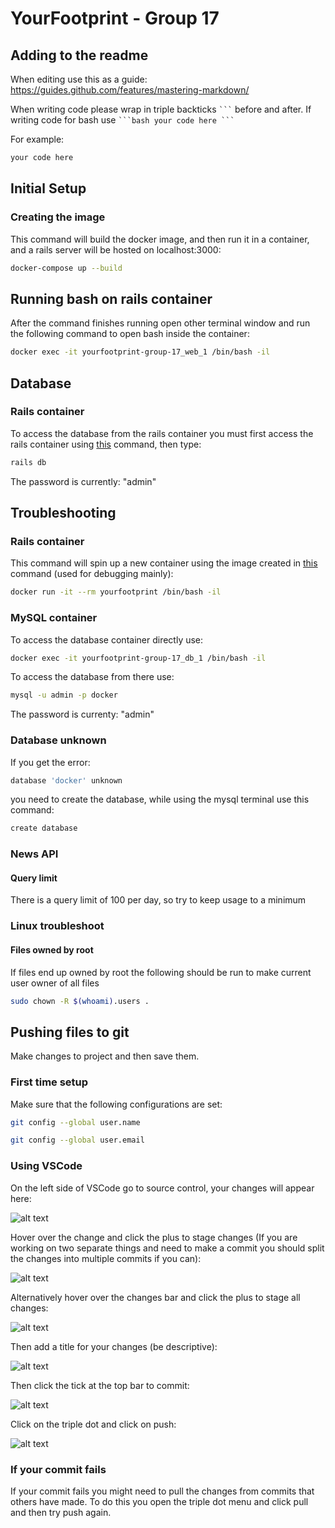 # YourFootprint - Group 17
## Adding to the readme
When editing use this as a guide: https://guides.github.com/features/mastering-markdown/

When writing code please wrap in triple backticks ```` ``` ```` before and after. If writing code for bash use ```` ```bash your code here ``` ````

For example:
```bash
your code here
```

## Initial Setup
### Creating the image
This command will build the docker image, and then run it in a container, and a rails server will be hosted on localhost:3000:
```bash
docker-compose up --build 
```
## Running bash on rails container
After the command finishes running open other terminal window and run the following command to open bash inside the container:
```bash
docker exec -it yourfootprint-group-17_web_1 /bin/bash -il
```
## Database
### Rails container
To access the database from the rails container you must first access the rails container using [this](#running-bash) command, then type:
```bash
rails db
```
The password is currently: "admin"

## Troubleshooting
### Rails container
This command will spin up a new container using the image created in [this](#creating-the-image) command (used for debugging mainly):
```bash
docker run -it --rm yourfootprint /bin/bash -il
```
### MySQL container
To access the database container directly use:
```bash
docker exec -it yourfootprint-group-17_db_1 /bin/bash -il
```
To access the database from there use:
```bash
mysql -u admin -p docker 
```
The password is currenty: "admin"
### Database unknown
If you get the error:
```bash
database 'docker' unknown
```
you need to create the database, while using the mysql terminal use this command:
```bash
create database
```

### News API
#### Query limit
There is a query limit of 100 per day, so try to keep usage to a minimum
### Linux troubleshoot
#### Files owned by root
If files end up owned by root the following should be run to make current user owner of all files
```bash
sudo chown -R $(whoami).users .
```
## Pushing files to git
Make changes to project and then save them.

### First time setup
Make sure that the following configurations are set:

```bash
git config --global user.name 

git config --global user.email
```
### Using VSCode
On the left side of VSCode go to source control, your changes will appear here:

![alt text](./README/source_control_1.png)

Hover over the change and click the plus to stage changes (If you are working on two separate things and need to make a commit you should split the changes into multiple commits if you can): 

![alt text](./README/source_control_2.png)

Alternatively hover over the changes bar and click the plus to stage all changes:

![alt text](./README/source_control_3.png)

Then add a title for your changes (be descriptive):

![alt text](./README/source_control_4.png)

Then click the tick at the top bar to commit:

![alt text](./README/source_control_5.png)

Click on the triple dot and click on push:

![alt text](./README/source_control_6.png)

### If your commit fails

If your commit fails you might need to pull the changes from commits that others have made. To do this you open the triple dot menu and click pull and then try push again.

